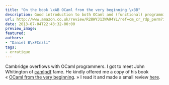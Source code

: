 ```yaml
---
title: "On the book \xAB OCaml from the very beginning \xBB"
description: Good introduction to both OCaml and (functional) programming
url: http://www.amazon.co.uk/review/R28WYJ13WA94YL/ref=cm_cr_rdp_perm?ie=UTF8&ASIN=0957671105&linkCode=&nodeID=&tag=
date: 2013-07-04T22:43:32-00:00
preview_image:
featured:
authors:
- "Daniel B\xFCnzli"
tags:
- erratique
---
```


<p>Cambridge overflows with OCaml programmers. I got to meet John Whitington of <a href="http://www.coherentpdf.com/ocaml-libraries.html">camlpdf</a> fame. He kindly offered me a copy of his book &laquo;&nbsp;<a href="http://ocaml-book.com">OCaml from the very beginning</a>. &raquo; I read it and made a small review <a href="http://www.amazon.co.uk/review/R28WYJ13WA94YL/ref=cm_cr_rdp_perm?ie=UTF8&amp;ASIN=0957671105&amp;linkCode=&amp;nodeID=&amp;tag=">here</a>.</p>
